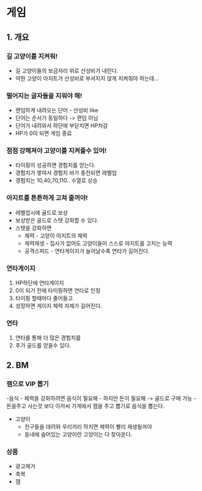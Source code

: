 # 게임
## 1. 개요
### 길 고양이를 지켜줘! 
- 길 고양이들의 보금자리 위로 산성비가 내린다.
- 약한 고양이 아지트가 산성비로 부셔지지 않게 지켜줘야 하는데...

### 떨어지는 글자들을 지워야 해! 
- 랜덤하게 내려오는 단어 - 산성비 like
- 단어는 순서가 동일하다 -> 랜덤 아님
- 단어가 내려와서 하단에 부닫치면 HP차감
- HP가 0이 되면 게임 종료 

### 점점 강해져야 고양이를 지켜줄수 있어!
- 타이핑이 성공하면 경험치를 얻는다. 
- 경험치가 쌓여서 경험치 바가 충전되면 레벨업
- 경험치는 10,40,70,110.. 수열로 상승

### 아지트를 튼튼하게 고쳐 줄꺼야!
- 레벨업시에 골드로 보상
- 보상받은 골드로 스탯 강화할 수 있다.
- 스탯을 강화하면 
  - 체력 - 고양이 아지트의 체력
  - 체력재생 - 집사가 없어도 고양이들이 스스로 아지트를 고치는 능력
  - 공격스피드 - 연타게이지가 늘어날수록 연타가 길어진다.
 
### 연타게이지
1) HP하단에 연타게이지 
2) 0이 되기 전에 타이핑하면 연타로 인정 
3) 타이핑 할때마다 줄어들고 
4) 성장하면 게이지 체력 자체가 길어진다. 

### 연타 
1) 연타를 통해 더 많은 경험치를
2) 추가 골드를 얻을수 있다.


## 2. BM
### 잼으로 VIP 뽑기
  -음식
    - 체력을 강화하려면 음식이 필요해
    - 하지만 돈이 필요해 -> 골드로 구매 가능
    - 돈을주고 사는것 보다 아저씨 가게에서 잼을 주고 뽑기로 음식을 뽑는다.
  
  - 고양이
    - 친구들을 데려와 우리끼리 하치면 체력이 빨리 재생될꺼야
    - 동네에 숨어있는 고양이란 고양이는 다 찾아온다.   

### 상품
- 광고제거
- 축복
- 잼
